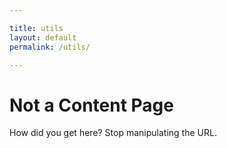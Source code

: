 ```yaml
---

title: utils
layout: default
permalink: /utils/

---
```


# Not a Content Page

How did you get here? Stop manipulating the URL.